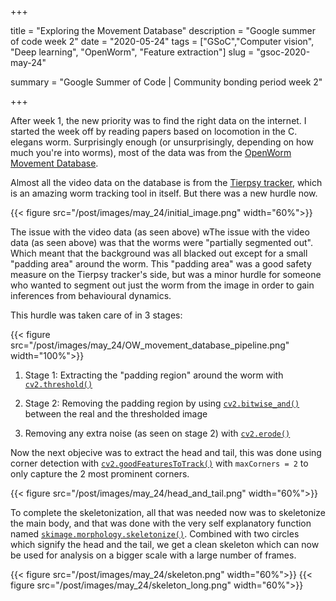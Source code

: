 +++


title = "Exploring the Movement Database"
description = "Google summer of code week 2"
date = "2020-05-24"
tags = ["GSoC","Computer vision", "Deep learning", "OpenWorm", "Feature extraction"]
slug = "gsoc-2020-may-24"

summary = "Google Summer of Code | Community bonding period week 2"


+++



After week 1, the new priority was to find the right data on the internet. I started the week off by reading papers based on locomotion in the C. elegans worm. Surprisingly enough (or unsurprisingly, depending on how much you're into worms), most of the data was from the [OpenWorm Movement Database](http://movement.openworm.org/).

Almost all the video data on the database is from the [Tierpsy tracker](https://github.com/ver228/tierpsy-tracker), which is an amazing worm tracking tool in itself. But there was a new hurdle now.

 {{< figure src="/post/images/may_24/initial_image.png" width="60%">}}


The issue with the video data (as seen above) wThe issue with the video data (as seen above) was that the worms were "partially segmented out". Which meant that the background was all blacked out except for a small "padding area" around the worm. This "padding area" was a good safety measure on the Tierpsy tracker's side, but was a minor hurdle  for someone who wanted to segment out just the worm from the image in order to gain inferences from behavioural dynamics.

This hurdle was taken care of in 3 stages:

 {{< figure src="/post/images/may_24/OW_movement_database_pipeline.png" width="100%">}}

1. Stage 1: Extracting the "padding region" around the worm with [`cv2.threshold()`](https://opencv-python-tutroals.readthedocs.io/en/latest/py_tutorials/py_imgproc/py_thresholding/py_thresholding.html)

2. Stage 2: Removing the padding region by using [`cv2.bitwise_and()`](https://docs.opencv.org/master/d0/d86/tutorial_py_image_arithmetics.html) between the real and the thresholded image

3. Removing any extra noise (as seen on stage 2) with [`cv2.erode()`](https://opencv-python-tutroals.readthedocs.io/en/latest/py_tutorials/py_imgproc/py_morphological_ops/py_morphological_ops.html)

Now the next objecive was to extract the head and tail, this was done  using corner detection with [`cv2.goodFeaturesToTrack()`](https://docs.opencv.org/2.4/modules/imgproc/doc/feature_detection.html#goodfeaturestotrack) with `maxCorners = 2` to only capture the 2 most prominent corners. 

 {{< figure src="/post/images/may_24/head_and_tail.png" width="60%">}}

 To complete the skeletonization, all that was needed now was to skeletonize the main body, and that was done with the very self explanatory function named [`skimage.morphology.skeletonize()`](https://scikit-image.org/docs/dev/auto_examples/edges/plot_skeleton.html). Combined with two circles which signify the head and the tail, we get a clean skeleton which can now be used for analysis on a bigger scale with a large number of frames.


 {{< figure src="/post/images/may_24/skeleton.png" width="60%">}}
 {{< figure src="/post/images/may_24/skeleton_long.png" width="60%">}}







